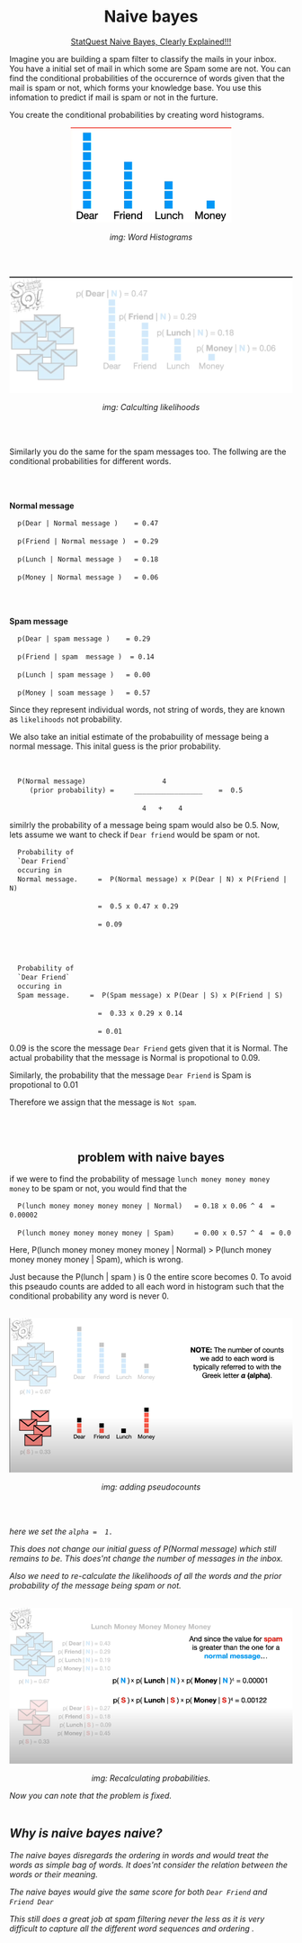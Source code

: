 <h1 align = "center"><b>Naive bayes</b></h1>

<p align = "center"><a href = "https://www.youtube.com/watch?v=O2L2Uv9pdDA" > StatQuest Naive Bayes, Clearly Explained!!!</a> </p>

Imagine you are building a spam filter to classify the mails  in your inbox. You have a initial set of mail in which some  are Spam some are not. 
You can find the conditional probabilities of the occurernce of words given that the mail is spam or not, which forms your knowledge base. You use this infomation to predict if mail is spam or not in the furture. 

You create the conditional probabilities by creating word histograms.
<br>

<p align = "center">
<img src = "../images/word_histograms.png"></img></p>
<p align = "center"><i>img: Word Histograms</i></p>
<br>
<br>



<p align = "center">
<img src = "../images/calculating-likelihoods.png" style = "width: 400;"></img></p>
<p align = "center"><i>img: Calculting likelihoods</i></p>
<br>
<br>

Similarly  you do the same for the spam messages too.
The follwing are the conditional probabilities for different words. 

<br>
<br>

<b>Normal message</b>
      
      p(Dear | Normal message )    = 0.47
      
      p(Friend | Normal message )  = 0.29
      
      p(Lunch | Normal message )   = 0.18
      
      p(Money | Normal message )   = 0.06

<br>
<br>

<b>Spam message</b>
      
      p(Dear | spam message )    = 0.29
      
      p(Friend | spam  message )  = 0.14
      
      p(Lunch | spam message )   = 0.00
      
      p(Money | soam message )   = 0.57



Since they represent individual words, not string of words,  they are known as `likelihoods` not probability. 

We also take an initial estimate of the probabuility of message being a normal message. This inital guess is the prior probability. 

<br>


      P(Normal message)                   4
         (prior probability) =     _________________    =  0.5
       
                                     4   +    4                   




similrly  the probability of a message being  spam would also be 0.5. 
Now,  lets assume we want to check if `Dear friend` would be spam or not.


      Probability of
      `Dear Friend`      
      occuring in
      Normal message.     =  P(Normal message) x P(Dear | N) x P(Friend | N)
      
                          =  0.5 x 0.47 x 0.29
                          
                          = 0.09
<br>
<br>

      Probability of
      `Dear Friend`      
      occuring in
      Spam message.     =  P(Spam message) x P(Dear | S) x P(Friend | S)
      
                          =  0.33 x 0.29 x 0.14
                          
                          = 0.01


0.09 is the score the message  `Dear Friend` gets given that it is Normal. 
The actual probability that the message is Normal is propotional to 0.09. 

Similarly, the probability that the message `Dear Friend` is Spam is  propotional to 0.01

Therefore we assign that the message  is  `Not spam`. 

<br>
<br>

<h2 style = "text-align:center">problem with naive bayes</h2>

if we were to find the probability of message `lunch money money money money` to be spam or not, you would find that the 

      P(lunch money money money money | Normal)   = 0.18 x 0.06 ^ 4  = 0.00002
      
      P(lunch money money money money | Spam)     = 0.00 x 0.57 ^ 4  = 0.0 


Here, P(lunch money money money money | Normal) > P(lunch money money money money | Spam), which is wrong. 


Just because the  P(lunch | spam ) is 0  the entire score becomes 0.
To avoid this pseaudo counts are added to all each word in histogram such that the conditional probability  any word is never 0. 
<br>
<br>
<p align ="center">
<img src = "../images/pseudo-counts.png" style = "width:400"></img>
</p>
<p align = "center"> 
<i>img: adding pseudocounts<i>
</p>

<br>
<br>

here we set the `alpha =  1.`

This does  not change our initial guess of P(Normal message) which still remains to be. This does'nt change the number of messages in the inbox. 

Also we need to re-calculate the likelihoods of all the words and the prior probability of the message being spam or not.
<br>
<br>
<p align ="center">
<img src = "../images/recalculating-probabilities.png" style = "width:400"></img>
</p>
<p align = "center"> 
<i>img: Recalculating probabilities.<i>
</p>


Now you can note that the problem is fixed. 
<br>
<br>




<h2>Why is naive bayes naive?</h2>

The naive bayes disregards the ordering in words and would treat the words as simple bag of words. It does'nt consider the relation between the words or their meaning. 

The naive bayes would give the same score for both 
            `Dear Friend`  and `Friend Dear` 


This still does a great job at spam filtering never the less as it is very difficult to capture all the different word sequences and ordering . 